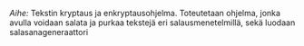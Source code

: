 *Aihe:* Tekstin kryptaus ja enkryptausohjelma.  Toteutetaan ohjelma, jonka avulla
voidaan salata ja purkaa tekstejä eri salausmenetelmillä, sekä luodaan salasanageneraattori

